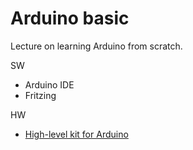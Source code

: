 # Arduino basic
Lecture on learning Arduino from scratch.

SW

- Arduino IDE
- Fritzing

HW

- [High-level kit for Arduino](http://arduinostory.com/goods/goods_view.php?goodsNo=1000000306)
